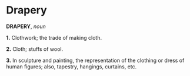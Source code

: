 # Drapery

**DRAPERY**, _noun_

**1.** Clothwork; the trade of making cloth.

**2.** Cloth; stuffs of wool.

**3.** In sculpture and painting, the representation of the clothing or dress of human figures; also, tapestry, hangings, curtains, etc.